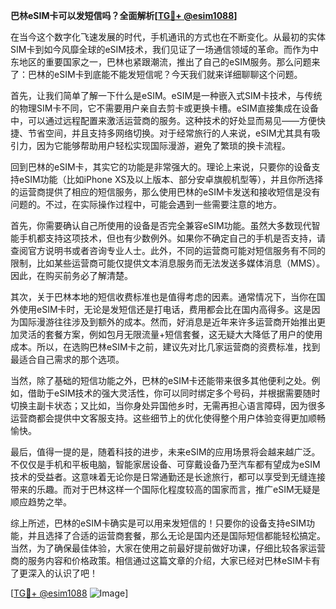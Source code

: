 **巴林eSIM卡可以发短信吗？全面解析[[TG💪+ @esim1088](https://t.me/s/esim1088)]**

在当今这个数字化飞速发展的时代，手机通讯的方式也在不断变化。从最初的实体SIM卡到如今风靡全球的eSIM技术，我们见证了一场通信领域的革命。而作为中东地区的重要国家之一，巴林也紧跟潮流，推出了自己的eSIM服务。那么问题来了：巴林的eSIM卡到底能不能发短信呢？今天我们就来详细聊聊这个问题。

首先，让我们简单了解一下什么是eSIM。eSIM是一种嵌入式SIM卡技术，与传统的物理SIM卡不同，它不需要用户亲自去剪卡或更换卡槽。eSIM直接集成在设备中，可以通过远程配置来激活运营商的服务。这种技术的好处显而易见——方便快捷、节省空间，并且支持多网络切换。对于经常旅行的人来说，eSIM尤其具有吸引力，因为它能够帮助用户轻松实现国际漫游，避免了繁琐的换卡流程。

回到巴林的eSIM卡，其实它的功能是非常强大的。理论上来说，只要你的设备支持eSIM功能（比如iPhone XS及以上版本、部分安卓旗舰机型等），并且你所选择的运营商提供了相应的短信服务，那么使用巴林的eSIM卡发送和接收短信是没有问题的。不过，在实际操作过程中，可能会遇到一些需要注意的地方。

首先，你需要确认自己所使用的设备是否完全兼容eSIM功能。虽然大多数现代智能手机都支持这项技术，但也有少数例外。如果你不确定自己的手机是否支持，请查阅官方说明书或者咨询专业人士。此外，不同的运营商可能对短信服务有不同的限制，比如某些运营商可能仅提供文本消息服务而无法发送多媒体消息（MMS）。因此，在购买前务必了解清楚。

其次，关于巴林本地的短信收费标准也是值得考虑的因素。通常情况下，当你在国外使用eSIM卡时，无论是发短信还是打电话，费用都会比在国内高得多。这是因为国际漫游往往涉及到额外的成本。然而，好消息是近年来许多运营商开始推出更加灵活的套餐方案，例如包月无限流量+短信套餐，这无疑大大降低了用户的使用成本。所以，在选购巴林eSIM卡之前，建议先对比几家运营商的资费标准，找到最适合自己需求的那个选项。

当然，除了基础的短信功能之外，巴林的eSIM卡还能带来很多其他便利之处。例如，借助于eSIM技术的强大灵活性，你可以同时绑定多个号码，并根据需要随时切换主副卡状态；又比如，当你身处异国他乡时，无需再担心语言障碍，因为很多运营商都会提供中文客服支持。这些细节上的优化使得整个用户体验变得更加顺畅愉快。

最后，值得一提的是，随着科技的进步，未来eSIM的应用场景将会越来越广泛。不仅仅是手机和平板电脑，智能家居设备、可穿戴设备乃至汽车都有望成为eSIM技术的受益者。这意味着无论你是日常通勤还是长途旅行，都可以享受到无缝连接带来的乐趣。而对于巴林这样一个国际化程度较高的国家而言，推广eSIM无疑是顺应趋势之举。

综上所述，巴林的eSIM卡确实是可以用来发短信的！只要你的设备支持eSIM功能，并且选择了合适的运营商套餐，那么无论是国内还是国际短信都能轻松搞定。当然，为了确保最佳体验，大家在使用之前最好提前做好功课，仔细比较各家运营商的服务内容和价格政策。相信通过这篇文章的介绍，大家已经对巴林eSIM卡有了更深入的认识了吧！

[[TG💪+ @esim1088](https://t.me/s/esim1088) ![Image](https://i.postimg.cc/4NQfJmqS/Snipaste-2025-05-13-00-14-12.png)]